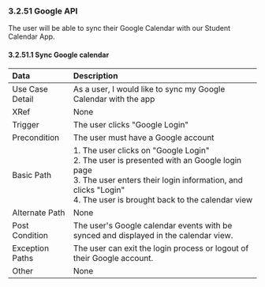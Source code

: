 ### 3.2.51 Google API

The user will be able to sync their Google Calendar with our Student Calendar App.

#### 3.2.51.1 Sync Google calendar

| Data          | Description |
|:--------------| :--------------|
|Use Case Detail| As a user, I would like to sync my Google Calendar with the app|
|XRef           | None|
|Trigger        | The user clicks "Google Login"|
|Precondition   | The user must have a Google account|
|Basic Path     | 1. The user clicks on "Google Login" <br>2. The user is presented with an Google login page <br>3. The user enters their login information, and clicks "Login" <br>4. The user is brought back to the calendar view |
|Alternate Path | None|
|Post Condition | The user's Google calendar events with be synced and displayed in the calendar view. |
|Exception Paths| The user can exit the login process or logout of their Google account. |
|Other          | None|

